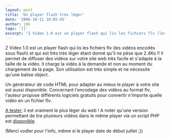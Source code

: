```yaml
---
layout: post
title: 'Un player flash très léger'
date: '2006-10-11 10:05:45'
author: j0k
tags: '[]'
excerpt: "Z Video 1.0 est un player flash qui lis les fichiers flv (les vidéos encodés sous flash) et qui est très très léger étant donné qu'il ne pèse que 2.4Ko !!     \nIl permet de diffuser des vidéos sur votre site web très facile et s'adapte à la taille de la vidéo. Il charge la vidéo à la demande et non au moment du chargement de la page. Son utilisation est très      …"
---
```


Z Video 1.0 est un player flash qui lis les fichiers flv (les vidéos encodés sous flash) et qui est très très léger étant donné qu'il ne pèse que 2.4Ko !!
Il permet de diffuser des vidéos sur votre site web très facile et s'adapte à la taille de la vidéo. Il charge la vidéo à la demande et non au moment du chargement de la page. Son utilisation est très simple et ne nécessite qu'une balise object.

Un générateur de code HTML pour adapter au mieux le player à votre site est aussi disponible.   Concernant l'encodage des vidéos au format flv, l'auteur propose différents logiciels gratuits pour convertir n'importe quelle vidéo en un fichier flv.

[A tester](http://www.design-css.com/blog/index.php?2006/07/05/4-player-video-flash-flv), il est vraiment le plus léger du web !   A noter qu'une version permettant de lire plusieurs vidéos dans le même player via un script PHP est [disponible](http://www.design-css.com/blog/index.php?2006/07/15/6-utilisation-multiple-du-flv-player-flash-z-video).

(Merci vodler pour l'info, même si le player date de début juillet ;))
